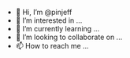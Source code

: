 - 👋 Hi, I’m @pinjeff
- 👀 I’m interested in ...
- 🌱 I’m currently learning ...
- 💞️ I’m looking to collaborate on ...
- 📫 How to reach me ...

<!---
pinjeff/pinjeff is a ✨ special ✨ repository because its `README.md` (this file) appears on your GitHub profile.
You can click the Preview link to take a look at your changes.
--->
